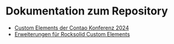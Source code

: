 # Dokumentation zum Repository

* [Custom Elements der Contao Konferenz 2024](konferenz-24.md)
* [Erweiterungen für Rocksolid Custom Elements](rsce-extensions.md)